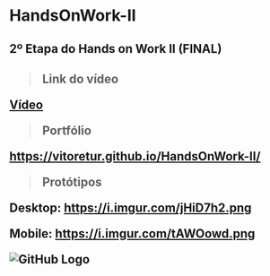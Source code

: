 # HandsOnWork-II
<h2>2º Etapa do Hands on Work II (FINAL)<h2>
  
>Link do vídeo
  
[Vídeo](https://drive.google.com/file/d/1b8JtJ_E-IqDPJGxS8vqrSJdlUll_XabZ/view?usp=drivesdk)
  
> Portfólio

https://vitoretur.github.io/HandsOnWork-II/

> Protótipos
  
Desktop: https://i.imgur.com/jHiD7h2.png
  
Mobile: https://i.imgur.com/tAWOowd.png
  
![GitHub Logo](https://i.imgur.com/jHiD7h2.png )
